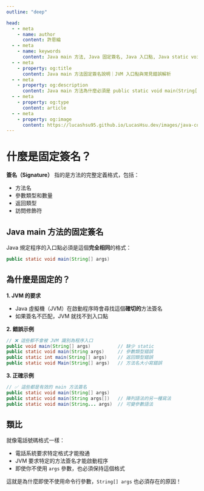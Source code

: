 ```yaml
---
outline: "deep"

head:
  - - meta
    - name: author
      content: 許恩綸
  - - meta
    - name: keywords
      content: Java main 方法, Java 固定簽名, Java 入口點, Java static void main, JVM 啟動, Java 新手教學, main 方法錯誤, main 方法格式, Java 方法簽名, Java 執行原理
  - - meta
    - property: og:title
      content: Java main 方法固定簽名說明｜JVM 入口點與常見錯誤解析
  - - meta
    - property: og:description
      content: Java main 方法為什麼必須是 public static void main(String[] args)？本篇說明 JVM 為何要求固定簽名、常見 main 方法錯誤與正確寫法，幫助新手理解 Java 程式啟動原理與避免踩雷。
  - - meta
    - property: og:type
      content: article
  - - meta
    - property: og:image
      content: https://lucashsu95.github.io/LucasHsu.dev/images/java-cover.jpg
---
```


# 什麼是固定簽名？

**簽名（Signature）** 指的是方法的完整定義格式，包括：
- 方法名
- 參數類型和數量
- 返回類型
- 訪問修飾符

## Java main 方法的固定簽名

Java 規定程序的入口點必須是這個**完全相同**的格式：

````java
public static void main(String[] args)
````

## 為什麼是固定的？

**1. JVM 的要求**
- Java 虛擬機（JVM）在啟動程序時會尋找這個**確切的**方法簽名
- 如果簽名不匹配，JVM 就找不到入口點

**2. 錯誤示例**
````java
// ❌ 這些都不會被 JVM 識別為程序入口
public void main(String[] args)          // 缺少 static
public static void main(String args)     // 參數類型錯誤
public static int main(String[] args)    // 返回類型錯誤
public static void Main(String[] args)   // 方法名大小寫錯誤
````

**3. 正確示例**
````java
// ✅ 這些都是有效的 main 方法簽名
public static void main(String[] args)
public static void main(String args[])   // 陣列語法的另一種寫法
public static void main(String... args)  // 可變參數語法
````

## 類比
就像電話號碼格式一樣：
- 電話系統要求特定格式才能撥通
- JVM 要求特定的方法簽名才能啟動程序
- 即使你不使用 `args` 參數，也必須保持這個格式

這就是為什麼即使不使用命令行參數，`String[] args` 也必須存在的原因！